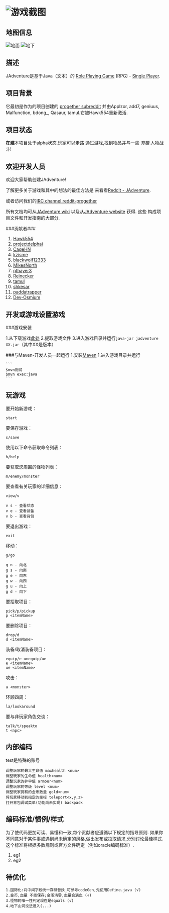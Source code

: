 ![](https://gitee.com/zgn_13200126222/jadventure/raw/master/doc/%E6%B8%B8%E6%88%8F%E6%88%AA%E5%9B%BE/20220824_001.png "游戏截图")
==============================================

地图信息
-------------

![地面](https://gitee.com/zgn_13200126222/jadventure/raw/master/doc/%E6%B8%B8%E6%88%8F%E5%9C%B0%E5%9B%BE%E6%95%B0%E6%8D%AE/%E5%9C%B0%E4%B8%8A%E5%9C%B0%E5%9B%BE_2D.png "地面")
![地下](https://gitee.com/zgn_13200126222/jadventure/raw/master/doc/%E6%B8%B8%E6%88%8F%E5%9C%B0%E5%9B%BE%E6%95%B0%E6%8D%AE/%E5%9C%B0%E4%B8%8B%E5%9C%B0%E5%9B%BE_2D.png "地下")



描述
-------------
JAdventure是基于Java（文本）的
[Role Playing Game](http://en.wikipedia.org/wiki/Role-playing_game) (RPG) -
[Single Player](http://en.wikipedia.org/wiki/Role-playing_game#Single-player).




项目背景
-------------
它最初是作为的项目创建的
[progether subreddit](http://www.reddit.com/r/progether)
并由Applzor, add7, geniuus, Malfunction, bdong\_, Qasaur, tamul.它被Hawk554重新激活.



项目状态
--------------
**在建**本项目处于alpha状态.玩家可以走路
通过游戏,找到物品并与一些 _有趣_ 人物战斗!



欢迎开发人员
----------------------
欢迎大家帮助创建JAdventure!

了解更多关于游戏和其中的想法的最佳方法是
来看看[Reddit - JAdventure](https://www.reddit.com/search?q=jadventure).

或者访问我们的[IRC channel reddit-progether](http://webchat.freenode.net/?channels=reddit-progether&uio=d4)

所有文档均可从[JAdventure wiki](https://github.com/progether/JAdventure/wiki)
以及从[JAdventure website](https://progether.github.io/JAdventure) 获得. 这些
构成项目文件和开发指南的大部分.

###贡献者###
 1. [Hawk554](https://github.com/hawk554)
 1. [projectdelphai](https://github.com/projectdelphai)
 1. [CageHN](https://github.com/CageHN)
 1. [kzisme](https://github.com/kzisme)
 1. [blackwolf12333](https://github.com/blackwolf12333)
 1. [MikesNorth](https://github.com/mikesnorth)
 1. [pthayer3](https://github.com/pthayer3)
 1. [Reinecker](https://github.com/reinecker)
 1. [tamul](https://github.com/tamul)
 1. [shkesar](https://github.com/shkesar)
 1. [paddatrapper](https://github.com/paddatrapper)
 1. [Dev-Osmium](https://github.com/Dev-Osmium)


开发或游戏设置游戏
-----------------------------------------------

###游戏安装

1.从下载游戏[此处](https://github.com/Progether/JAdventure/releases) 
2.提取游戏文件
3.进入游戏目录并运行`java-jar jadventure XX.jar`（其中XX是版本）

###与Maven-开发人员一起运行
1.安装[Maven](http://maven.apache.com)
1.进入游戏目录并运行

    ```
    $mvn测试
    $mvn exec:java
    ```

玩游戏
----------------
要开始新游戏：

	start
要保存游戏：

	s/save
使用以下命令获取命令列表：

	h/help
要获取您周围的怪物列表：

	m/enemy/monster
要查看有关玩家的详细信息：
    
    view/v

	v s - 查看状态
    v e - 查看装备
    v b - 查看背包
要退出游戏：

	exit
移动：

    g/go
    
	g n - 向北
	g s - 向南
	g e - 向东
	g w - 向西
	g u - 向上
    g d - 向下
要拾取项目：
    
    pick/p/pickup
	p <itemName>
要删除项目：

    drop/d
	d <itemName>
装备/取消装备项目：

    equip/e unequip/ue
	e <itemName>
    ue <itemName>
攻击：

	a <monster>
环顾四周：

	la/lookaround
要与非玩家角色交谈：

    talk/t/speakto
	t <npc>
	

内部编码
--------------------------------

test是特殊的账号

    调整玩家的最大生命值 maxhealth <num>
    调整玩家的生命值 health<num>
    调整玩家的护甲值 armour<num>
    调整玩家的等级 level <num>
    调整玩家拥有的金币数量 gold<num>
    将玩家移动到指定的坐标 teleport<x,y,z>
    打开背包调试菜单(功能尚未实现) backpack



编码标准/惯例/样式
--------------------------------
为了使代码更加可读、易懂和一致,每个贡献者应遵循以下规定的指导原则.
如果你不同意对于某件事或遇到尚未确定的风格,做出发布或拉取请求,分别讨论最佳样式.
这个标准将根据多数规则或官方文件确定（例如oracle编码标准）.

 1. eg1
 1. eg2 

待优化
--------------------------------
    1.国际化:将中间字段统一存储替换_可参考codeGen,先使用Define.java (√)
    2.金币,血量 不能保存;金币清零,血量会满血 (√)
    3.怪物的唯一性判定现在是equals (√)
    4.地下山洞没法进入(...)
